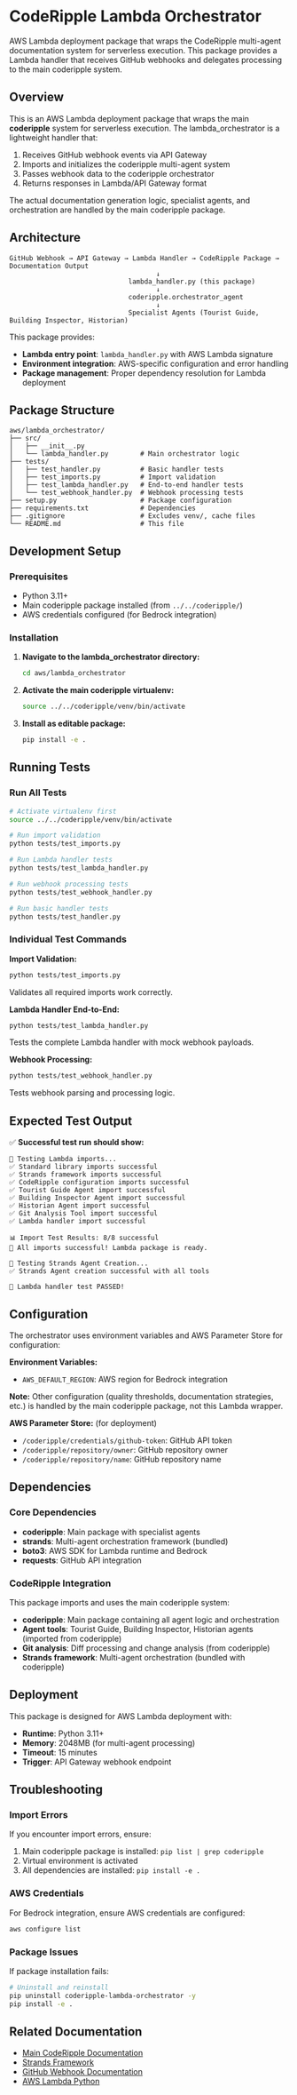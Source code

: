 # CodeRipple Lambda Orchestrator

AWS Lambda deployment package that wraps the CodeRipple multi-agent documentation system for serverless execution. This package provides a Lambda handler that receives GitHub webhooks and delegates processing to the main coderipple system.

## Overview

This is an AWS Lambda deployment package that wraps the main **coderipple** system for serverless execution. The lambda_orchestrator is a lightweight handler that:

1. Receives GitHub webhook events via API Gateway
2. Imports and initializes the coderipple multi-agent system
3. Passes webhook data to the coderipple orchestrator
4. Returns responses in Lambda/API Gateway format

The actual documentation generation logic, specialist agents, and orchestration are handled by the main coderipple package.

## Architecture

```
GitHub Webhook → API Gateway → Lambda Handler → CodeRipple Package → Documentation Output
                                     ↓
                              lambda_handler.py (this package)
                                     ↓
                              coderipple.orchestrator_agent
                                     ↓
                              Specialist Agents (Tourist Guide, Building Inspector, Historian)
```

This package provides:
- **Lambda entry point**: `lambda_handler.py` with AWS Lambda signature
- **Environment integration**: AWS-specific configuration and error handling
- **Package management**: Proper dependency resolution for Lambda deployment

## Package Structure

```
aws/lambda_orchestrator/
├── src/
│   ├── __init__.py
│   └── lambda_handler.py        # Main orchestrator logic
├── tests/
│   ├── test_handler.py          # Basic handler tests
│   ├── test_imports.py          # Import validation
│   ├── test_lambda_handler.py   # End-to-end handler tests
│   └── test_webhook_handler.py  # Webhook processing tests
├── setup.py                     # Package configuration
├── requirements.txt             # Dependencies
├── .gitignore                   # Excludes venv/, cache files
└── README.md                    # This file
```

## Development Setup

### Prerequisites

- Python 3.11+
- Main coderipple package installed (from `../../coderipple/`)
- AWS credentials configured (for Bedrock integration)

### Installation

1. **Navigate to the lambda_orchestrator directory:**
   ```bash
   cd aws/lambda_orchestrator
   ```

2. **Activate the main coderipple virtualenv:**
   ```bash
   source ../../coderipple/venv/bin/activate
   ```

3. **Install as editable package:**
   ```bash
   pip install -e .
   ```

## Running Tests

### Run All Tests
```bash
# Activate virtualenv first
source ../../coderipple/venv/bin/activate

# Run import validation
python tests/test_imports.py

# Run Lambda handler tests
python tests/test_lambda_handler.py

# Run webhook processing tests
python tests/test_webhook_handler.py

# Run basic handler tests
python tests/test_handler.py
```

### Individual Test Commands

**Import Validation:**
```bash
python tests/test_imports.py
```
Validates all required imports work correctly.

**Lambda Handler End-to-End:**
```bash
python tests/test_lambda_handler.py
```
Tests the complete Lambda handler with mock webhook payloads.

**Webhook Processing:**
```bash
python tests/test_webhook_handler.py
```
Tests webhook parsing and processing logic.

## Expected Test Output

✅ **Successful test run should show:**
```
🧪 Testing Lambda imports...
✅ Standard library imports successful
✅ Strands framework imports successful
✅ CodeRipple configuration imports successful
✅ Tourist Guide Agent import successful
✅ Building Inspector Agent import successful
✅ Historian Agent import successful
✅ Git Analysis Tool import successful
✅ Lambda handler import successful

📊 Import Test Results: 8/8 successful
🎉 All imports successful! Lambda package is ready.

🔬 Testing Strands Agent Creation...
✅ Strands Agent creation successful with all tools

🎉 Lambda handler test PASSED!
```

## Configuration

The orchestrator uses environment variables and AWS Parameter Store for configuration:

**Environment Variables:**
- `AWS_DEFAULT_REGION`: AWS region for Bedrock integration

**Note:** Other configuration (quality thresholds, documentation strategies, etc.) is handled by the main coderipple package, not this Lambda wrapper.

**AWS Parameter Store:** (for deployment)
- `/coderipple/credentials/github-token`: GitHub API token
- `/coderipple/repository/owner`: GitHub repository owner
- `/coderipple/repository/name`: GitHub repository name

## Dependencies

### Core Dependencies
- **coderipple**: Main package with specialist agents
- **strands**: Multi-agent orchestration framework (bundled)
- **boto3**: AWS SDK for Lambda runtime and Bedrock
- **requests**: GitHub API integration

### CodeRipple Integration
This package imports and uses the main coderipple system:
- **coderipple**: Main package containing all agent logic and orchestration
- **Agent tools**: Tourist Guide, Building Inspector, Historian agents (imported from coderipple)
- **Git analysis**: Diff processing and change analysis (from coderipple)
- **Strands framework**: Multi-agent orchestration (bundled with coderipple)

## Deployment

This package is designed for AWS Lambda deployment with:
- **Runtime**: Python 3.11+
- **Memory**: 2048MB (for multi-agent processing)
- **Timeout**: 15 minutes
- **Trigger**: API Gateway webhook endpoint

## Troubleshooting

### Import Errors
If you encounter import errors, ensure:
1. Main coderipple package is installed: `pip list | grep coderipple`
2. Virtual environment is activated
3. All dependencies are installed: `pip install -e .`

### AWS Credentials
For Bedrock integration, ensure AWS credentials are configured:
```bash
aws configure list
```

### Package Issues
If package installation fails:
```bash
# Uninstall and reinstall
pip uninstall coderipple-lambda-orchestrator -y
pip install -e .
```

## Related Documentation

- [Main CodeRipple Documentation](../../CLAUDE.md)
- [Strands Framework](./strands/)
- [GitHub Webhook Documentation](https://docs.github.com/en/developers/webhooks-and-events/webhooks)
- [AWS Lambda Python](https://docs.aws.amazon.com/lambda/latest/dg/lambda-python.html)